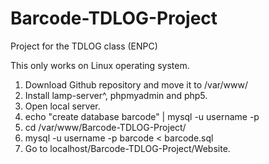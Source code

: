 # Barcode-TDLOG-Project
Project for the TDLOG class (ENPC)
 
This only works on Linux operating system.
1. Download Github repository and move it to /var/www/
2. Install lamp-server^, phpmyadmin and php5.
3. Open local server.
4. echo "create database barcode" | mysql -u username -p
5. cd /var/www/Barcode-TDLOG-Project/
6. mysql -u username -p barcode < barcode.sql
7. Go to localhost/Barcode-TDLOG-Project/Website.

